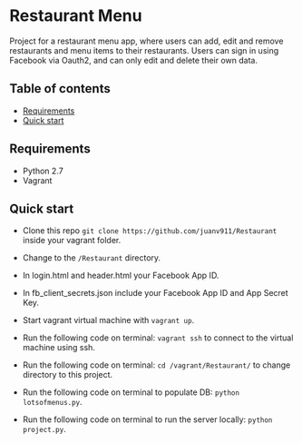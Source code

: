 # Restaurant Menu
Project for a restaurant menu app, where users can add, edit and remove restaurants and menu items to their restaurants. Users can sign in using Facebook via Oauth2, and can only edit and delete their own data.

## Table of contents
* [Requirements](#requirements)
* [Quick start](#quick-start)

## Requirements
* Python 2.7
* Vagrant

## Quick start
* Clone this repo `git clone https://github.com/juanv911/Restaurant` inside your vagrant folder.
* Change to the `/Restaurant` directory.
* In login.html and header.html your Facebook App ID.
* In fb_client_secrets.json include your Facebook App ID and App Secret Key.


* Start vagrant virtual machine with `vagrant up`.
* Run the following code on terminal: `vagrant ssh` to connect to the virtual machine using ssh.
* Run the following code on terminal: `cd /vagrant/Restaurant/` to change directory to this project.
* Run the following code on terminal to populate DB: `python lotsofmenus.py`.
* Run the following code on terminal to run the server locally: `python project.py`.

